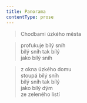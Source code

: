 ```yaml
---
title: Panorama
contentType: prose
---
```


<section>

> Chodbami úzkého města

</section>

<section>

> profukuje bílý sníh  
> bílý sníh tak bílý  
> jako bílý sníh

</section>

<section>

> z okna úzkého domu  
> stoupá bílý sníh  
> bílý sníh tak bílý  
> jako bílý dým  
> ze zeleného listí

</section>
